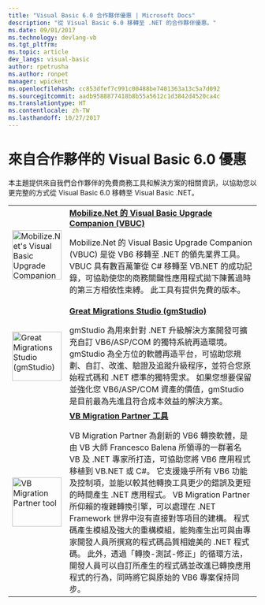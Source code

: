 ```yaml
---
title: "Visual Basic 6.0 合作夥伴優惠 | Microsoft Docs"
description: "從 Visual Basic 6.0 移轉至 .NET 的合作夥伴優惠。"
ms.date: 09/01/2017
ms.technology: devlang-vb
ms.tgt_pltfrm: 
ms.topic: article
dev_langs: visual-basic
author: rpetrusha
ms.author: ronpet
manager: wpickett
ms.openlocfilehash: cc853dfef7c991c00488be7401363a13c5a7d092
ms.sourcegitcommit: aadb9588877418b8b55a5612c1d3842d4520ca4c
ms.translationtype: HT
ms.contentlocale: zh-TW
ms.lasthandoff: 10/27/2017
---
```

# <a name="visual-basic-60-offers-from-partners"></a>來自合作夥伴的 Visual Basic 6.0 優惠

本主題提供來自我們合作夥伴的免費商務工具和解決方案的相關資訊，以協助您以更完整的方式從 Visual Basic 6.0 移轉至 Visual Basic .NET。

<table>
  <tr>
    <td><img src="media/vbuc.png" alt="Mobilize.Net's Visual Basic Upgrade Companion (VBUC)" width="100" /> </td>  
    <td><strong><a href="mobilize-net.md">Mobilize.Net 的 Visual Basic Upgrade Companion (VBUC)</a></strong><p> 
Mobilize.Net 的 Visual Basic Upgrade Companion (VBUC) 是從 VB6 移轉至 .NET 的領先業界工具。 VBUC 具有數百萬筆從 C# 移轉至 VB.NET 的成功記錄，可協助使您的商務關鍵性應用程式拋下陳舊過時的第三方相依性束縛。 此工具有提供免費的版本。</td>
  </tr>
  <tr>
    <td><img src="media/gmstudio.png" alt="Great Migrations Studio (gmStudio)" width="100" /> </td>
    <td><strong><a href="gmstudio.md">Great Migrations Studio (gmStudio)</a></strong></p> 
gmStudio 為用來針對 .NET 升級解決方案開發可擴充自訂 VB6/ASP/COM 的獨特系統再造環境。   gmStudio 為全方位的軟體再造平台，可協助您規劃、自訂、改進、驗證及追蹤升級程序，並符合您原始程式碼和 .NET 標準的獨特需求。  如果您想要保留並強化您 VB6/ASP/COM 資產的價值，gmStudio 是目前最為先進且符合成本效益的解決方案。 </td> 
  </tr>
  <tr>
    <td><img src="media/migrationvb.jpg" alt="VB Migration Partner tool" width="100" /></td>
    <td><strong><a href="http://vbmigration.com">VB Migration Partner 工具</a></strong></p>VB Migration Partner 為創新的 VB6 轉換軟體，是由 VB 大師 Francesco Balena 所領導的一群著名 VB 及 .NET 專家所打造，可協助您將 VB6 應用程式移植到 VB.NET 或 C#。 它支援幾乎所有 VB6 功能及控制項，並能以較其他轉換工具更少的錯誤及更短的時間產生 .NET 應用程式。 VB Migration Partner 所仰賴的複雜轉換引擎，可以處理在 .NET Framework 世界中沒有直接對等項目的建構。 程式碼產生模組及強大的重構模組，能夠產生出可與由專家開發人員所撰寫的程式碼品質相媲美的 .NET 程式碼。 此外，透過「轉換-測試-修正」的循環方法，開發人員可以自訂所產生的程式碼並改進已轉換應用程式的行為，同時將它與原始的 VB6 專案保持同步。</td>
  </tr>
</table>

